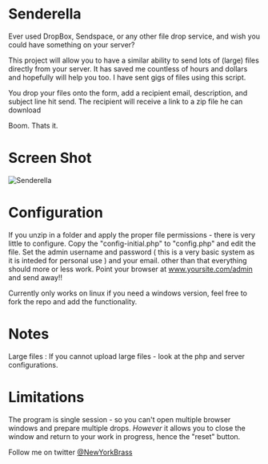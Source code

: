 Senderella
==========

Ever used DropBox, Sendspace, or any other file drop service, and wish you could have something on your server?

This project will allow you to have a similar ability to send lots of (large) files directly from your server.
It has saved me countless of hours and dollars and hopefully will help you too. I have sent gigs of files using this
script.  

You drop your files onto the form, add a recipient email, description, and subject line hit send.
The recipient will receive a link to a zip file he can download
 
Boom. Thats it. 


Screen Shot
===========

![Senderella](http://download.newyorkbrass.com/images/senderella.png "Senderella")

Configuration
=============

If you unzip in a folder and apply the proper file permissions - there is very little to configure.
Copy the "config-initial.php" to "config.php" and edit the file.
Set the admin username and password ( this is a very basic system as it is inteded for personal use ) 
and your email. other than that everything should more or less work. 
Point your browser at www.yoursite.com/admin and send away!!

Currently only works on linux if you need a windows version, feel free to fork the repo and add the functionality.

Notes
=====

Large files : If you cannot upload large files - look at the php and server configurations.

Limitations 
===========
The program is single session - so you can't open multiple browser windows and prepare multiple drops.
*However* it allows you to close the window and return to your work in progress, hence the "reset" button. 
  

Follow me on twitter [@NewYorkBrass](https://twitter.com/NewYorkBrass) 
 

